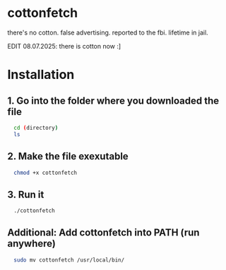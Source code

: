# cottonfetch
there's no cotton. false advertising. reported to the fbi. lifetime in jail.

EDIT 08.07.2025: there is cotton now :]

# Installation

## 1. Go into the folder where you downloaded the file
```bash
  cd (directory)
  ls
```

## 2. Make the file exexutable
```bash
  chmod +x cottonfetch
```

## 3. Run it
```bash
  ./cottonfetch
```

## Additional: Add cottonfetch into PATH (run anywhere)
```bash
  sudo mv cottonfetch /usr/local/bin/
```
